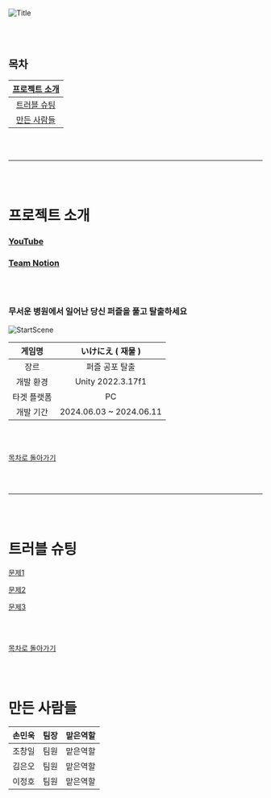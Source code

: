 <br>

![Title](https://github.com/LilDuby/IkeniePublic/assets/167047382/7867d5fc-a05f-4119-8335-0b4346ca220c)


<br><br>
## 목차

|  [ 프로젝트 소개 ](#프로젝트-소개) |
| :---: |
| [ 트러블 슈팅 ](#트러블-슈팅) |
| [ 만든 사람들 ](#만든-사람들) |

<br><br>

***

<br><br>

# 프로젝트 소개

### [YouTube](//유튭링크)

### [Team Notion](https://teamsparta.notion.site/d45d0794c0a84f72be5c33a12fadc992)

<br><br>

### 무서운 병원에서 일어난 당신 퍼즐을 풀고 탈출하세요
![StartScene](https://github.com/LilDuby/IkeniePublic/assets/167047382/30aeda52-aa42-444b-af0f-5f3f3936d68b)

| 게임명 | いけにえ ( 재물 ) |
| :---: | :---: |
| 장르 | 퍼즐 공포 탈출 |
| 개발 환경 | Unity 2022.3.17f1 |
| 타겟 플랫폼 | PC |
| 개발 기간 | 2024.06.03 ~ 2024.06.11 |

<br><br>

[ 목차로 돌아가기 ](#목차)

<br><br>

---

<br><br>

# 트러블 슈팅

[문제1](https://github.com/LilDuby/IkeniePublic/wiki/TroubleShooting1)

[문제2](https://github.com/LilDuby/IkeniePublic/wiki/TroubleShooting2)

[문제3](https://github.com/LilDuby/IkeniePublic/wiki/TroubleShooting3)

<br><br>

[ 목차로 돌아가기 ](#목차)

<br><br>

# 만든 사람들

| 손민욱 | 팀장 | 맡은역할 |
| :---: | :---: | :---: |
| 조창일 | 팀원 | 맡은역할 |
| 김은오 | 팀원 | 맡은역할 |
| 이정호 | 팀원 | 맡은역할 |

<br><br>
